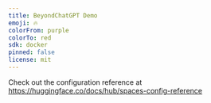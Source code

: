 ```yaml
---
title: BeyondChatGPT Demo
emoji: 🔥
colorFrom: purple
colorTo: red
sdk: docker
pinned: false
license: mit
---
```


Check out the configuration reference at https://huggingface.co/docs/hub/spaces-config-reference
